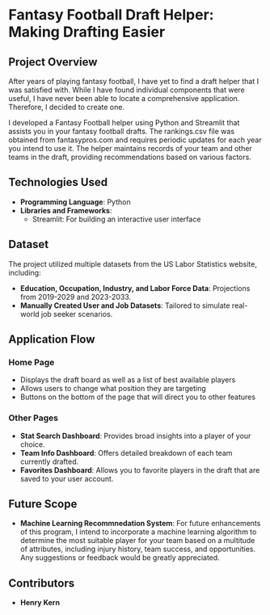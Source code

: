 # Fantasy Football Draft Helper: Making Drafting Easier

## Project Overview
After years of playing fantasy football, I have yet to find a draft helper that I was satisfied with. While I have found individual components that were useful, I have never been able to locate a comprehensive application. Therefore, I decided to create one.

I developed a Fantasy Football helper using Python and Streamlit that assists you in your fantasy football drafts. The rankings.csv file was obtained from fantasypros.com and requires periodic updates for each year you intend to use it. The helper maintains records of your team and other teams in the draft, providing recommendations based on various factors.


## Technologies Used
- **Programming Language**: Python
- **Libraries and Frameworks**: 
  - Streamlit: For building an interactive user interface

## Dataset
The project utilized multiple datasets from the US Labor Statistics website, including:
- **Education, Occupation, Industry, and Labor Force Data**: Projections from 2019-2029 and 2023-2033.
- **Manually Created User and Job Datasets**: Tailored to simulate real-world job seeker scenarios.

## Application Flow
### Home Page
- Displays the draft board as well as a list of best available players
- Allows users to change what position they are targeting
- Buttons on the bottom of the page that will direct you to other features

### Other Pages
- **Stat Search Dashboard**: Provides broad insights into a player of your choice.
- **Team Info Dashboard**: Offers detailed breakdown of each team currently drafted.
- **Favorites Dashboard**: Allows you to favorite players in the draft that are saved to your user account.


## Future Scope
- **Machine Learning Recommnedation System**: For future enhancements of this program, I intend to incorporate a machine learning algorithm to determine the most suitable player for your team based on a multitude of attributes, including injury history, team success, and opportunities. Any suggestions or feedback would be greatly appreciated.

## Contributors
- **Henry Kern**
  




